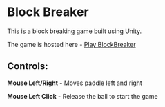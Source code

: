 # Block Breaker
This is a block breaking game built using Unity.

The game is hosted here - [Play BlockBreaker](http://storage.googleapis.com/blockbreaker/index.html)

## Controls:
**Mouse Left/Right** - Moves paddle left and right

**Mouse Left Click** - Release the ball to start the game



